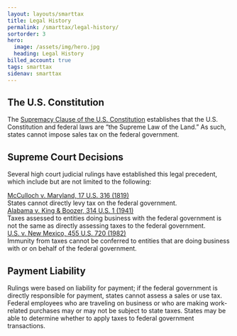 ```yaml
---
layout: layouts/smarttax
title: Legal History
permalink: /smarttax/legal-history/
sortorder: 3
hero:
  image: /assets/img/hero.jpg
  heading: Legal History
billed_account: true
tags: smarttax
sidenav: smarttax
---
```



## The U.S. Constitution

The [Supremacy Clause of the U.S. Constitution](https://www.archives.gov/founding-docs/constitution-transcript) establishes that the U.S. Constitution and federal laws are “the Supreme Law of the Land.” As such, states cannot impose sales tax on the federal government.

## Supreme Court Decisions
Several high court judicial rulings have established this legal precedent, which include but are not limited to the following:

<div class="grid-container ">
  <div class="grid-row grid-gap">
    <div class="grid-col-4 margin-bottom-2 ">
      <a href="https://www.archives.gov/milestone-documents/mcculloch-v-maryland">McCulloch v. Maryland, 17 U.S. 316 (1819)</a>
    </div>
    <div class="grid-col-6 margin-bottom-2">States cannot directly levy tax on the federal government.</div>
     <div class="grid-col-4 margin-bottom-2">
      <a href="https://supreme.justia.com/cases/federal/us/314/1/">Alabama v. King & Boozer, 314 U.S. 1 (1941)</a>
    </div>
    <div class="grid-col-6 margin-bottom-2">Taxes assessed to entities doing business with the federal government is not the same as directly assessing taxes to the federal government.</div>
    <div class="grid-col-4">
      <a href="https://supreme.justia.com/cases/federal/us/455/720/">U.S. v. New Mexico, 455 U.S. 720 (1982)</a>
    </div>
    <div class="grid-col-6">Immunity from taxes cannot be conferred to entities that are doing business with or on behalf of the federal government.</div>
  </div>
</div>

## Payment Liability
Rulings were based on liability for payment; if the federal government is directly responsible for payment, states cannot assess a sales or use tax. Federal employees who are traveling on business or who are making work-related purchases may or may not be subject to state taxes. States may be able to determine whether to apply taxes to federal government transactions.


